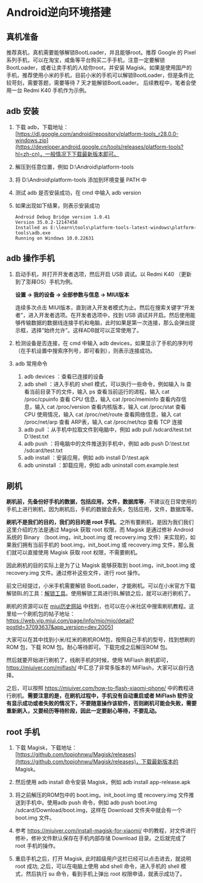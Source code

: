 # Android逆向环境搭建
## 真机准备
推荐真机，真机需要能够解锁BootLoader，并且能够root。推荐 Google 的 Pixel 系列手机，可以在淘宝，咸鱼等平台购买二手手机，注意一定要解锁BootLoader，或者让卖手机的人给你root，并安装 Magisk。如果是使用国产的手机，推荐使用小米的手机，目前小米的手机可以解锁BootLoader，但是条件比较苛刻，需要答题，需要等待 7 天才能解锁BootLoader。
后续教程中，笔者会使用一台 Redmi K40 手机作为示例。
## adb 安装
1. 下载 adb，下载地址：[https://dl.google.com/android/repository/platform-tools_r28.0.0-windows.zip](https://developer.android.google.cn/tools/releases/platform-tools?hl=zh-cn)，一般情况下下载最新版本即可。
2. 解压到任意位置，例如 D:\Android\platform-tools
3. 将 D:\Android\platform-tools 添加到环境变量 PATH 中
4. 测试 adb 是否安装成功，在 cmd 中输入 adb version
5. 如果出现如下结果，则表示安装成功

    ```
    Android Debug Bridge version 1.0.41
    Version 35.0.2-12147458
    Installed as E:\learn\tools\platform-tools-latest-windows\platform-tools\adb.exe
    Running on Windows 10.0.22631
    ```
## adb 操作手机
1. 启动手机，并打开开发者选项，然后开启 USB 调试。以 Redmi K40 （更新到了澎拜OS）手机为例。

    **设置 -> 我的设备 -> 全部参数与信息 -> MIUI版本**
    
    连续多次点击 MIUI版本，直到进入开发者模式为止。然后在搜索关键字“开发者”，进入开发者选项。在开发者选项中，找到 USB 调试并开启。然后使用能够传输数据的数据线连接手机和电脑，此时如果是第一次连接，那么会弹出提示框，选择“始终允许”。这样ADB就可以正常使用了。

2. 检测设备是否连接，在 cmd 中输入 adb devices，如果显示了手机的序列号（在手机设置中搜索序列号，即可看到），则表示连接成功。
3. adb 常用命令 

    1. adb devices ：查看已连接的设备
    2. adb shell ：进入手机的 shell 模式，可以执行一些命令，例如输入 ls 查看当前目录下的文件，输入 ps 查看当前运行的进程，输入 cat /proc/cpuinfo 查看 CPU 信息，输入 cat /proc/meminfo 查看内存信息，输入 cat /proc/version 查看内核版本，输入 cat /proc/stat 查看 CPU 使用情况，输入 cat /proc/net/route 查看网络信息，输入 cat /proc/net/arp 查看 ARP表，输入 cat /proc/net/tcp 查看 TCP 连接
    3. adb pull ：从手机中拉取文件到电脑中，例如 adb pull /sdcard/test.txt D:\test.txt
    4. adb push ：将电脑中的文件推送到手机中，例如 adb push D:\test.txt /sdcard/test.txt
    5. adb install ：安装应用，例如 adb install D:\test.apk
    6. adb uninstall ：卸载应用，例如 adb uninstall com.example.test
## 刷机
**刷机前，先备份好手机的数据，包括应用，文件，数据库等**，不建议在日常使用的手机上进行刷机，因为刷机后，手机的数据会丢失，包括应用，文件，数据库等。

**刷机不是我们的目的，我们的目的是 root 手机**。之所有要刷机，是因为我们我们这里介绍的方法是通过 Magisk 获取 root 权限，而 Magisk 是通过修补 Android 系统的 Binary （boot.img，init_boot.img 或 recovery.img 文件）来实现的，如果我们拥有当前手机的 boot.img，init_boot.img 或 recovery.img 文件，那么我们就可以直接使用 Magisk 获取 root 权限，不需要刷机。

因此刷机的目的实际上是为了让 Magisk 能够获取到 boot.img，init_boot.img 或 recovery.img 文件。通过修补这些文件，进行 root 操作。

前文已经提过，小米手机需要解锁 BootLoader，才能刷机。可以在小米官方下载解锁BL的工具：[解锁工具](https://www.miui.com/unlock/index.html)。使用解锁工具进行BL解锁之后，就可以进行刷机了。

刷机的资源可以在 [miui历史网站](https://miuiver.com/) 中找到，也可以在小米社区中搜索刷机教程。这里给一个刷机包的帖子地址：https://web.vip.miui.com/page/info/mio/mio/detail?postId=37093637&app_version=dev.20051

大家可以在其中找到小米/红米的刷机ROM包，按照自己手机的型号，找到想刷的 ROM 包，下载 ROM 包。耐心等待即可。下载完成之后解压ROM 包。

然后就要开始进行刷机了，线刷手机的时候，使用 MiFlash 刷机即可，https://miuiver.com/miflash/ 中汇总了非常多版本的 MiFlash，大家可以自行选择。

之后，可以按照 https://miuiver.com/how-to-flash-xiaomi-phone/ 中的教程进行刷机。**需要注意的是，在刷机过程中，手机没有自动重启或者 MiFlash 软件没有显示成功或者失败的情况下，不要随意操作该软件，否则刷机可能会失败，需要重新刷入，又要经历等待阶段，因此一定要耐心等待，不要乱动。**

## root 手机
1. 下载 Magisk，下载地址：[https://github.com/topjohnwu/Magisk/releases](https://github.com/topjohnwu/Magisk/releases)，下载最新版本的 Magisk。

2. 然后使用 adb install 命令安装 Magisk，例如 adb install app-release.apk

3. 将之前解压的ROM包中的 boot.img，init_boot.img 或 recovery.img 文件推送到手机中。使用adb push 命令，例如 adb push boot.img /sdcard/Download/boot.img，这样在 Download 文件夹中就会有一个 boot.img 文件。

4. 参考 https://miuiver.com/install-magisk-for-xiaomi/ 中的教程，对文件进行修补，修补文件默认保存在手机内部存储 Download 目录。之后就完成了 root 手机的操作。

5. 重启手机之后，打开 Magisk, 此时超级用户这栏已经可以点击进去，就说明 root 成功, 之后，可以在电脑上使用 abd shell 命令，进入手机的 shell 模式，然后执行 su 命令，看到手机上弹出 root 权限申请，就表示成功了。
